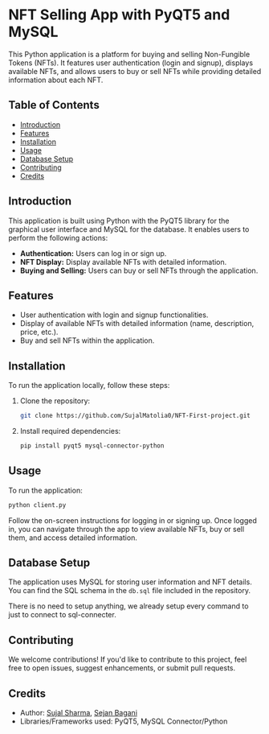 
# NFT Selling App with PyQT5 and MySQL

This Python application is a platform for buying and selling Non-Fungible Tokens (NFTs). It features user authentication (login and signup), displays available NFTs, and allows users to buy or sell NFTs while providing detailed information about each NFT.

## Table of Contents
- [Introduction](#introduction)
- [Features](#features)
- [Installation](#installation)
- [Usage](#usage)
- [Database Setup](#database-setup)
- [Contributing](#contributing)
- [Credits](#credits)

## Introduction

This application is built using Python with the PyQT5 library for the graphical user interface and MySQL for the database. It enables users to perform the following actions:
- **Authentication:** Users can log in or sign up.
- **NFT Display:** Display available NFTs with detailed information.
- **Buying and Selling:** Users can buy or sell NFTs through the application.

## Features

- User authentication with login and signup functionalities.
- Display of available NFTs with detailed information (name, description, price, etc.).
- Buy and sell NFTs within the application.

## Installation

To run the application locally, follow these steps:

1. Clone the repository:
    ```bash
    git clone https://github.com/SujalMatolia0/NFT-First-project.git
    ```

2. Install required dependencies:
    ```bash
    pip install pyqt5 mysql-connector-python
    ```

## Usage

To run the application:

```bash
python client.py
```

Follow the on-screen instructions for logging in or signing up. Once logged in, you can navigate through the app to view available NFTs, buy or sell them, and access detailed information.


## Database Setup

The application uses MySQL for storing user information and NFT details. You can find the SQL schema in the `db.sql` file included in the repository.

There is no need to setup anything, we already setup every command to just to connect to sql-connecter. 

## Contributing

We welcome contributions! If you'd like to contribute to this project, feel free to open issues, suggest enhancements, or submit pull requests.

## Credits

- Author: [Sujal Sharma](https://github.com/SujalMatolia0), [Sejan Bagani](https://github.com/Sejanbagani1402)
- Libraries/Frameworks used: PyQT5, MySQL Connector/Python

